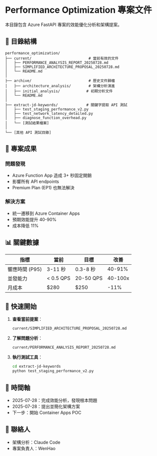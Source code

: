 # Performance Optimization 專案文件

本目錄包含 Azure FastAPI 專案的效能優化分析和架構提案。

## 📁 目錄結構

```
performance_optimization/
├── current/                          # 當前有效的文件
│   ├── PERFORMANCE_ANALYSIS_REPORT_20250728.md
│   ├── SIMPLIFIED_ARCHITECTURE_PROPOSAL_20250728.md
│   └── README.md
│
├── archive/                          # 歷史文件歸檔
│   ├── architecture_analysis/        # 架構分析演進
│   ├── initial_analysis/            # 初期分析文件
│   └── README.md
│
├── extract-jd-keywords/             # 關鍵字提取 API 測試
│   ├── test_staging_performance_v2.py
│   ├── test_network_latency_detailed.py
│   ├── diagnose_function_overhead.py
│   └── [測試結果檔案]
│
└── [其他 API 測試目錄]
```

## 🎯 專案成果

### 問題發現
- Azure Function App 造成 3+ 秒固定開銷
- 影響所有 API endpoints
- Premium Plan (EP1) 也無法解決

### 解決方案
- 統一遷移到 Azure Container Apps
- 預期效能提升 40-90%
- 成本降低 11%

## 📊 關鍵數據

| 指標 | 當前 | 目標 | 改善 |
|------|------|------|------|
| 響應時間 (P95) | 3-11 秒 | 0.3-8 秒 | 40-91% |
| 並發能力 | < 0.5 QPS | 20-50 QPS | 40-100x |
| 月成本 | $280 | $250 | -11% |

## 🚀 快速開始

1. **查看當前提案**：
   ```
   current/SIMPLIFIED_ARCHITECTURE_PROPOSAL_20250728.md
   ```

2. **了解問題分析**：
   ```
   current/PERFORMANCE_ANALYSIS_REPORT_20250728.md
   ```

3. **執行測試工具**：
   ```bash
   cd extract-jd-keywords
   python test_staging_performance_v2.py
   ```

## 📅 時間軸

- 2025-07-28：完成效能分析，發現根本問題
- 2025-07-28：提出並簡化架構方案
- 下一步：開始 Container Apps POC

## 👥 聯絡人

- 架構分析：Claude Code
- 專案負責人：WenHao